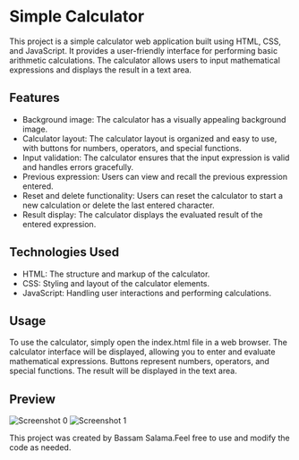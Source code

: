 # Simple Calculator
This project is a simple calculator web application built using HTML, CSS, and JavaScript. It provides a user-friendly interface for performing basic arithmetic calculations. The calculator allows users to input mathematical expressions and displays the result in a text area.

## Features
<ul>
<li>Background image: The calculator has a visually appealing background image.</li>
<li>Calculator layout: The calculator layout is organized and easy to use, with buttons for numbers, operators, and special functions.</li>
<li>Input validation: The calculator ensures that the input expression is valid and handles errors gracefully.</li>
<li>Previous expression: Users can view and recall the previous expression entered.</li>
<li>Reset and delete functionality: Users can reset the calculator to start a new calculation or delete the last entered character.</li>
<li>Result display: The calculator displays the evaluated result of the entered expression.</li>
</ul>

## Technologies Used
<ul>
<li>HTML: The structure and markup of the calculator.</li>
<li>CSS: Styling and layout of the calculator elements.</li>
<li>JavaScript: Handling user interactions and performing calculations.</li>
</ul>

## Usage
To use the calculator, simply open the index.html file in a web browser.
The calculator interface will be displayed, allowing you to enter and evaluate mathematical expressions.
Buttons represent numbers, operators, and special functions. The result will be displayed in the text area.

## Preview
![Screenshot 0](https://github.com/DevBassam/Front-end-Projects/assets/84365449/0420a22b-4f30-43cb-abb9-e0bf03b90de3)
![Screenshot 1](https://github.com/DevBassam/Front-end-Projects/assets/84365449/a851aa9e-99b6-4e24-97f3-c87435b8fa96)


This project was created by Bassam Salama.Feel free to use and modify the code as needed.
